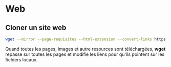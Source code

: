 # Web

## Cloner un site web

```bash
wget --mirror --page-requisites --html-extension --convert-links https://my-site.com
```

Quand toutes les pages, images et autre resources sont téléchargées,
**wget** repasse sur toutes les pages et modifie les liens pour qu'ils
pointent sur les fichiers locaux.
